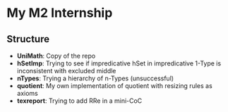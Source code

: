 # My M2 Internship

## Structure

* **UniMath**: Copy of the repo
* **hSetImp**: Trying to see if impredicative hSet in impredicative 1-Type is inconsistent with excluded middle
* **nTypes**: Trying a hierarchy of n-Types (unsuccessful)
* **quotient**: My own implementation of quotient with resizing rules as axioms
* **texreport**: Trying to add RRe in a mini-CoC
